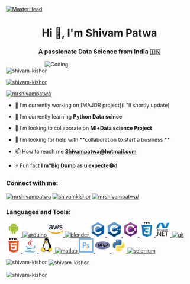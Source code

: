 [![MasterHead](https://res.cloudinary.com/practicaldev/image/fetch/s--oTCqhU8T--/c_imagga_scale,f_auto,fl_progressive,h_420,q_auto,w_1000/https://thepracticaldev.s3.amazonaws.com/i/kfyk4ne0vb187mhh1o95.jpg)](https://rishavchanda.io)<h1 align="center">Hi 👋, I'm Shivam Patwa</h1>
<h3 align="center">A passionate Data Science from India 🇮🇳</h3>
<img align="right" alt="Coding" width="400" src="https://www.udacity.com/blog/wp-content/uploads/2014/11/Data-Science-Skills-Udacity-Matrix.png")

<p align="left"> <img src="https://komarev.com/ghpvc/?username=shivam-kishor&label=Profile%20views&color=0e75b6&style=flat" alt="shivam-kishor" /> </p>

<p align="left"> <a href="https://github.com/ryo-ma/github-profile-trophy"><img src="https://github-profile-trophy.vercel.app/?username=shivam-kishor" alt="shivam-kishor" /></a> </p>

<p align="left"> <a href="https://twitter.com/mrshivampatwa" target="blank"><img src="https://img.shields.io/twitter/follow/mrshivampatwa?logo=twitter&style=for-the-badge" alt="mrshivampatwa" /></a> </p>

- 🔭 I’m currently working on [MAJOR project](I "ll shortly update)

- 🌱 I’m currently learning **Python Data scince**

- 👯 I’m looking to collaborate on **Ml+Data science Project**

- 🤝 I’m looking for help with **collaboration to start a business **

- 📫 How to reach me **Shivampatwa@hotmail.com**

- ⚡ Fun fact **I m"Big Dump as u expecte😁d**

<h3 align="left">Connect with me:</h3>

<p align="left">
<a href="https://twitter.com/mrshivampatwa" target="blank"><img align="center" src="https://raw.githubusercontent.com/rahuldkjain/github-profile-readme-generator/master/src/images/icons/Social/twitter.svg" alt="mrshivampatwa" height="30" width="40" /></a>
<a href="https://kaggle.com/shivamkishor" target="blank"><img align="center" src="https://raw.githubusercontent.com/rahuldkjain/github-profile-readme-generator/master/src/images/icons/Social/kaggle.svg" alt="shivamkishor" height="30" width="40" /></a>
<a href="https://fb.com/mrshivampatwa/" target="blank"><img align="center" src="https://raw.githubusercontent.com/rahuldkjain/github-profile-readme-generator/master/src/images/icons/Social/facebook.svg" alt="mrshivampatwa/" height="30" width="40" /></a>
</p>

<h3 align="left">Languages and Tools:</h3>
<p align="left"> <a href="https://developer.android.com" target="_blank" rel="noreferrer"> <img src="https://raw.githubusercontent.com/devicons/devicon/master/icons/android/android-original-wordmark.svg" alt="android" width="40" height="40"/> </a> <a href="https://www.arduino.cc/" target="_blank" rel="noreferrer"> <img src="https://cdn.worldvectorlogo.com/logos/arduino-1.svg" alt="arduino" width="40" height="40"/> </a> <a href="https://aws.amazon.com" target="_blank" rel="noreferrer"> <img src="https://raw.githubusercontent.com/devicons/devicon/master/icons/amazonwebservices/amazonwebservices-original-wordmark.svg" alt="aws" width="40" height="40"/> </a> <a href="https://www.blender.org/" target="_blank" rel="noreferrer"> <img src="https://download.blender.org/branding/community/blender_community_badge_white.svg" alt="blender" width="40" height="40"/> </a> <a href="https://www.cprogramming.com/" target="_blank" rel="noreferrer"> <img src="https://raw.githubusercontent.com/devicons/devicon/master/icons/c/c-original.svg" alt="c" width="40" height="40"/> </a> <a href="https://www.w3schools.com/cpp/" target="_blank" rel="noreferrer"> <img src="https://raw.githubusercontent.com/devicons/devicon/master/icons/cplusplus/cplusplus-original.svg" alt="cplusplus" width="40" height="40"/> </a> <a href="https://www.w3schools.com/cs/" target="_blank" rel="noreferrer"> <img src="https://raw.githubusercontent.com/devicons/devicon/master/icons/csharp/csharp-original.svg" alt="csharp" width="40" height="40"/> </a> <a href="https://www.w3schools.com/css/" target="_blank" rel="noreferrer"> <img src="https://raw.githubusercontent.com/devicons/devicon/master/icons/css3/css3-original-wordmark.svg" alt="css3" width="40" height="40"/> </a> <a href="https://dotnet.microsoft.com/" target="_blank" rel="noreferrer"> <img src="https://raw.githubusercontent.com/devicons/devicon/master/icons/dot-net/dot-net-original-wordmark.svg" alt="dotnet" width="40" height="40"/> </a> <a href="https://git-scm.com/" target="_blank" rel="noreferrer"> <img src="https://www.vectorlogo.zone/logos/git-scm/git-scm-icon.svg" alt="git" width="40" height="40"/> </a> <a href="https://www.w3.org/html/" target="_blank" rel="noreferrer"> <img src="https://raw.githubusercontent.com/devicons/devicon/master/icons/html5/html5-original-wordmark.svg" alt="html5" width="40" height="40"/> </a> <a href="https://www.java.com" target="_blank" rel="noreferrer"> <img src="https://raw.githubusercontent.com/devicons/devicon/master/icons/java/java-original.svg" alt="java" width="40" height="40"/> </a> <a href="https://www.linux.org/" target="_blank" rel="noreferrer"> <img src="https://raw.githubusercontent.com/devicons/devicon/master/icons/linux/linux-original.svg" alt="linux" width="40" height="40"/> </a> <a href="https://www.mathworks.com/" target="_blank" rel="noreferrer"> <img src="https://upload.wikimedia.org/wikipedia/commons/2/21/Matlab_Logo.png" alt="matlab" width="40" height="40"/> </a> <a href="https://www.photoshop.com/en" target="_blank" rel="noreferrer"> <img src="https://raw.githubusercontent.com/devicons/devicon/master/icons/photoshop/photoshop-line.svg" alt="photoshop" width="40" height="40"/> </a> <a href="https://www.php.net" target="_blank" rel="noreferrer"> <img src="https://raw.githubusercontent.com/devicons/devicon/master/icons/php/php-original.svg" alt="php" width="40" height="40"/> </a> <a href="https://www.python.org" target="_blank" rel="noreferrer"> <img src="https://raw.githubusercontent.com/devicons/devicon/master/icons/python/python-original.svg" alt="python" width="40" height="40"/> </a> <a href="https://www.selenium.dev" target="_blank" rel="noreferrer"> <img src="https://raw.githubusercontent.com/detain/svg-logos/780f25886640cef088af994181646db2f6b1a3f8/svg/selenium-logo.svg" alt="selenium" width="40" height="40"/> </a> </p>

<p><img align="left" src="https://github-readme-stats.vercel.app/api/top-langs?username=shivam-kishor&show_icons=true&locale=en&layout=compact" alt="shivam-kishor" /></p>

<p>&nbsp;<img align="center" src="https://github-readme-stats.vercel.app/api?username=shivam-kishor&show_icons=true&locale=en" alt="shivam-kishor" /></p>

<p><img align="center" src="https://github-readme-streak-stats.herokuapp.com/?user=shivam-kishor&" alt="shivam-kishor" /></p>

